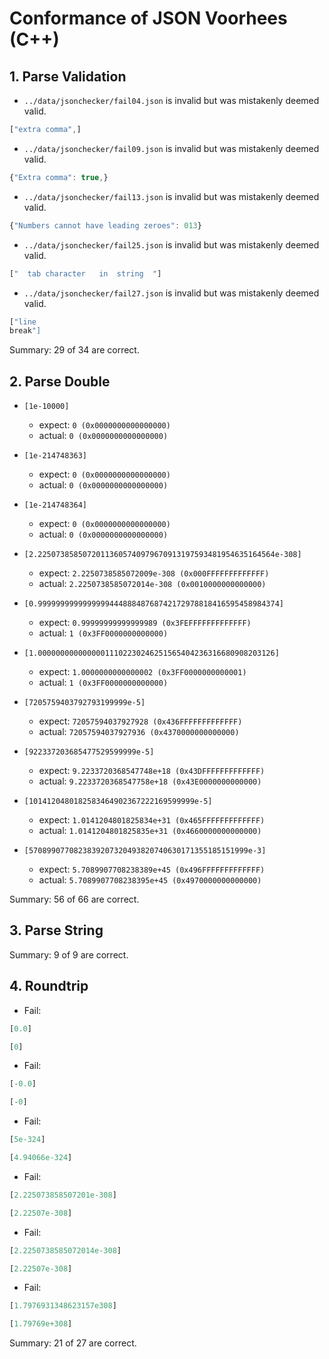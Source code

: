 # Conformance of JSON Voorhees (C++)

## 1. Parse Validation

* `../data/jsonchecker/fail04.json` is invalid but was mistakenly deemed valid.
~~~js
["extra comma",]
~~~

* `../data/jsonchecker/fail09.json` is invalid but was mistakenly deemed valid.
~~~js
{"Extra comma": true,}
~~~

* `../data/jsonchecker/fail13.json` is invalid but was mistakenly deemed valid.
~~~js
{"Numbers cannot have leading zeroes": 013}
~~~

* `../data/jsonchecker/fail25.json` is invalid but was mistakenly deemed valid.
~~~js
["	tab	character	in	string	"]
~~~

* `../data/jsonchecker/fail27.json` is invalid but was mistakenly deemed valid.
~~~js
["line
break"]
~~~


Summary: 29 of 34 are correct.

## 2. Parse Double

* `[1e-10000]`
  * expect: `0 (0x0000000000000000)`
  * actual: `0 (0x0000000000000000)`

* `[1e-214748363]`
  * expect: `0 (0x0000000000000000)`
  * actual: `0 (0x0000000000000000)`

* `[1e-214748364]`
  * expect: `0 (0x0000000000000000)`
  * actual: `0 (0x0000000000000000)`

* `[2.22507385850720113605740979670913197593481954635164564e-308]`
  * expect: `2.2250738585072009e-308 (0x000FFFFFFFFFFFFF)`
  * actual: `2.2250738585072014e-308 (0x0010000000000000)`

* `[0.999999999999999944488848768742172978818416595458984374]`
  * expect: `0.99999999999999989 (0x3FEFFFFFFFFFFFFF)`
  * actual: `1 (0x3FF0000000000000)`

* `[1.00000000000000011102230246251565404236316680908203126]`
  * expect: `1.0000000000000002 (0x3FF0000000000001)`
  * actual: `1 (0x3FF0000000000000)`

* `[7205759403792793199999e-5]`
  * expect: `72057594037927928 (0x436FFFFFFFFFFFFF)`
  * actual: `72057594037927936 (0x4370000000000000)`

* `[922337203685477529599999e-5]`
  * expect: `9.2233720368547748e+18 (0x43DFFFFFFFFFFFFF)`
  * actual: `9.2233720368547758e+18 (0x43E0000000000000)`

* `[1014120480182583464902367222169599999e-5]`
  * expect: `1.0141204801825834e+31 (0x465FFFFFFFFFFFFF)`
  * actual: `1.0141204801825835e+31 (0x4660000000000000)`

* `[5708990770823839207320493820740630171355185151999e-3]`
  * expect: `5.7089907708238389e+45 (0x496FFFFFFFFFFFFF)`
  * actual: `5.7089907708238395e+45 (0x4970000000000000)`


Summary: 56 of 66 are correct.

## 3. Parse String


Summary: 9 of 9 are correct.

## 4. Roundtrip

* Fail:
~~~js
[0.0]
~~~

~~~js
[0]
~~~

* Fail:
~~~js
[-0.0]
~~~

~~~js
[-0]
~~~

* Fail:
~~~js
[5e-324]
~~~

~~~js
[4.94066e-324]
~~~

* Fail:
~~~js
[2.225073858507201e-308]
~~~

~~~js
[2.22507e-308]
~~~

* Fail:
~~~js
[2.2250738585072014e-308]
~~~

~~~js
[2.22507e-308]
~~~

* Fail:
~~~js
[1.7976931348623157e308]
~~~

~~~js
[1.79769e+308]
~~~


Summary: 21 of 27 are correct.

